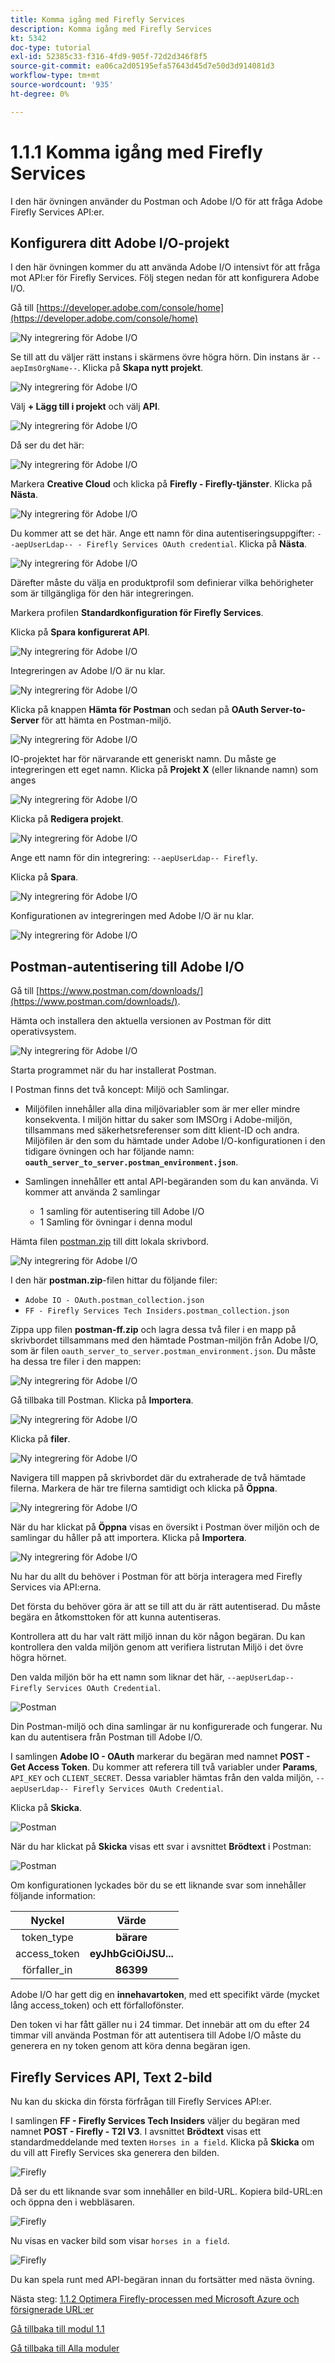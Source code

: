 ```yaml
---
title: Komma igång med Firefly Services
description: Komma igång med Firefly Services
kt: 5342
doc-type: tutorial
exl-id: 52385c33-f316-4fd9-905f-72d2d346f8f5
source-git-commit: ea06ca2d05195efa57643d45d7e50d3d914081d3
workflow-type: tm+mt
source-wordcount: '935'
ht-degree: 0%

---
```


# 1.1.1 Komma igång med Firefly Services

I den här övningen använder du Postman och Adobe I/O för att fråga Adobe Firefly Services API:er.

## Konfigurera ditt Adobe I/O-projekt

I den här övningen kommer du att använda Adobe I/O intensivt för att fråga mot API:er för Firefly Services. Följ stegen nedan för att konfigurera Adobe I/O.

Gå till [https://developer.adobe.com/console/home](https://developer.adobe.com/console/home)

![Ny integrering för Adobe I/O](./images/iohome.png)

Se till att du väljer rätt instans i skärmens övre högra hörn. Din instans är `--aepImsOrgName--`. Klicka på **Skapa nytt projekt**.

![Ny integrering för Adobe I/O](./images/iocomp.png)

Välj **+ Lägg till i projekt** och välj **API**.

![Ny integrering för Adobe I/O](./images/adobe_io_access_api.png)

Då ser du det här:

![Ny integrering för Adobe I/O](./images/api1.png)

Markera **Creative Cloud** och klicka på **Firefly - Firefly-tjänster**. Klicka på **Nästa**.

![Ny integrering för Adobe I/O](./images/api3.png)

Du kommer att se det här. Ange ett namn för dina autentiseringsuppgifter: `--aepUserLdap-- - Firefly Services OAuth credential`. Klicka på **Nästa**.

![Ny integrering för Adobe I/O](./images/api4.png)

Därefter måste du välja en produktprofil som definierar vilka behörigheter som är tillgängliga för den här integreringen.

Markera profilen **Standardkonfiguration för Firefly Services**.

Klicka på **Spara konfigurerat API**.

![Ny integrering för Adobe I/O](./images/api9.png)

Integreringen av Adobe I/O är nu klar.

![Ny integrering för Adobe I/O](./images/api11.png)

Klicka på knappen **Hämta för Postman** och sedan på **OAuth Server-to-Server** för att hämta en Postman-miljö.

![Ny integrering för Adobe I/O](./images/iopm.png)

IO-projektet har för närvarande ett generiskt namn. Du måste ge integreringen ett eget namn. Klicka på **Projekt X** (eller liknande namn) som anges

![Ny integrering för Adobe I/O](./images/api13.png)

Klicka på **Redigera projekt**.

![Ny integrering för Adobe I/O](./images/api14.png)

Ange ett namn för din integrering: `--aepUserLdap-- Firefly`.

Klicka på **Spara**.

![Ny integrering för Adobe I/O](./images/api15.png)

Konfigurationen av integreringen med Adobe I/O är nu klar.

![Ny integrering för Adobe I/O](./images/api16.png)

## Postman-autentisering till Adobe I/O

Gå till [https://www.postman.com/downloads/](https://www.postman.com/downloads/).

Hämta och installera den aktuella versionen av Postman för ditt operativsystem.

![Ny integrering för Adobe I/O](./images/getstarted.png)

Starta programmet när du har installerat Postman.

I Postman finns det två koncept: Miljö och Samlingar.

- Miljöfilen innehåller alla dina miljövariabler som är mer eller mindre konsekventa. I miljön hittar du saker som IMSOrg i Adobe-miljön, tillsammans med säkerhetsreferenser som ditt klient-ID och andra. Miljöfilen är den som du hämtade under Adobe I/O-konfigurationen i den tidigare övningen och har följande namn: **`oauth_server_to_server.postman_environment.json`**.

- Samlingen innehåller ett antal API-begäranden som du kan använda. Vi kommer att använda 2 samlingar
   - 1 samling för autentisering till Adobe I/O
   - 1 Samling för övningar i denna modul

Hämta filen [postman.zip](./../../../assets/postman/postman-ff.zip) till ditt lokala skrivbord.

![Ny integrering för Adobe I/O](./images/pmfolder.png)

I den här **postman.zip**-filen hittar du följande filer:

- `Adobe IO - OAuth.postman_collection.json`
- `FF - Firefly Services Tech Insiders.postman_collection.json`

Zippa upp filen **postman-ff.zip** och lagra dessa två filer i en mapp på skrivbordet tillsammans med den hämtade Postman-miljön från Adobe I/O, som är filen `oauth_server_to_server.postman_environment.json`. Du måste ha dessa tre filer i den mappen:

![Ny integrering för Adobe I/O](./images/pmfolder1.png)

Gå tillbaka till Postman. Klicka på **Importera**.

![Ny integrering för Adobe I/O](./images/postmanui.png)

Klicka på **filer**.

![Ny integrering för Adobe I/O](./images/choosefiles.png)

Navigera till mappen på skrivbordet där du extraherade de två hämtade filerna. Markera de här tre filerna samtidigt och klicka på **Öppna**.

![Ny integrering för Adobe I/O](./images/selectfiles.png)

När du har klickat på **Öppna** visas en översikt i Postman över miljön och de samlingar du håller på att importera. Klicka på **Importera**.

![Ny integrering för Adobe I/O](./images/impconfirm.png)

Nu har du allt du behöver i Postman för att börja interagera med Firefly Services via API:erna.

Det första du behöver göra är att se till att du är rätt autentiserad. Du måste begära en åtkomsttoken för att kunna autentiseras.

Kontrollera att du har valt rätt miljö innan du kör någon begäran. Du kan kontrollera den valda miljön genom att verifiera listrutan Miljö i det övre högra hörnet.

Den valda miljön bör ha ett namn som liknar det här, `--aepUserLdap-- Firefly Services OAuth Credential`.

![Postman](./images/envselemea.png)

Din Postman-miljö och dina samlingar är nu konfigurerade och fungerar. Nu kan du autentisera från Postman till Adobe I/O.

I samlingen **Adobe IO - OAuth** markerar du begäran med namnet **POST - Get Access Token**. Du kommer att referera till två variabler under **Params**, `API_KEY` och `CLIENT_SECRET`. Dessa variabler hämtas från den valda miljön, `--aepUserLdap-- Firefly Services OAuth Credential`.

Klicka på **Skicka**.

![Postman](./images/ioauth.png)

När du har klickat på **Skicka** visas ett svar i avsnittet **Brödtext** i Postman:

![Postman](./images/ioauthresp.png)

Om konfigurationen lyckades bör du se ett liknande svar som innehåller följande information:

| Nyckel | Värde |
|:-------------:| :---------------:| 
| token_type | **bärare** |
| access_token | **eyJhbGciOiJSU...** |
| förfaller_in | **86399** |

Adobe I/O har gett dig en **innehavartoken**, med ett specifikt värde (mycket lång access_token) och ett förfallofönster.

Den token vi har fått gäller nu i 24 timmar. Det innebär att om du efter 24 timmar vill använda Postman för att autentisera till Adobe I/O måste du generera en ny token genom att köra denna begäran igen.

## Firefly Services API, Text 2-bild

Nu kan du skicka din första förfrågan till Firefly Services API:er.

I samlingen **FF - Firefly Services Tech Insiders** väljer du begäran med namnet **POST - Firefly - T2I V3**. I avsnittet **Brödtext** visas ett standardmeddelande med texten `Horses in a field`. Klicka på **Skicka** om du vill att Firefly Services ska generera den bilden.

![Firefly](./images/ff1.png)

Då ser du ett liknande svar som innehåller en bild-URL. Kopiera bild-URL:en och öppna den i webbläsaren.

![Firefly](./images/ff2.png)

Nu visas en vacker bild som visar `horses in a field`.

![Firefly](./images/ff3.png)

Du kan spela runt med API-begäran innan du fortsätter med nästa övning.

Nästa steg: [1.1.2 Optimera Firefly-processen med Microsoft Azure och försignerade URL:er](./ex2.md)

[Gå tillbaka till modul 1.1](./firefly-services.md)

[Gå tillbaka till Alla moduler](./../../../overview.md)
